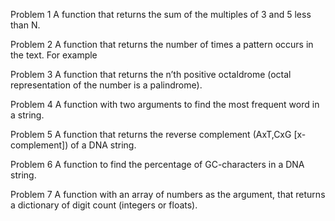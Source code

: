 Problem 1
A function that returns the sum of the multiples of 3 and 5 less than N.

Problem 2
A function that returns the number of times a pattern occurs in the text. For example

Problem 3
A function that returns the n’th positive octaldrome (octal representation of the number is a palindrome).

Problem 4
A function with two arguments to find the most frequent word in a string.

Problem 5
A function that returns the reverse complement (AxT,CxG [x-complement]) of a DNA string.

Problem 6
A function to find the percentage of GC-characters in a DNA string.


Problem 7
A function with an array of numbers as the argument, that returns a dictionary of digit count (integers or floats).
